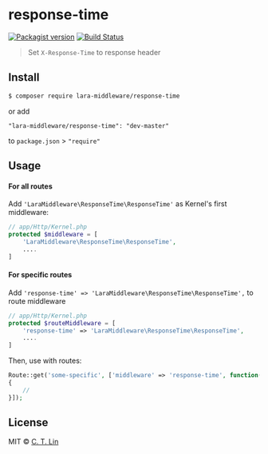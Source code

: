 # response-time
[![Packagist version][packagist-image]][packagist-url]
[![Build Status][travis-image]][travis-url]

> Set `X-Response-Time` to response header

## Install

```sh
$ composer require lara-middleware/response-time
```

or add

`"lara-middleware/response-time": "dev-master"`

to `package.json` > `"require"`

## Usage

#### For all routes

Add `'LaraMiddleware\ResponseTime\ResponseTime'` as Kernel's first middleware:

```php
// app/Http/Kernel.php
protected $middleware = [
	'LaraMiddleware\ResponseTime\ResponseTime',
	....
]
```

#### For specific routes

Add `'response-time' => 'LaraMiddleware\ResponseTime\ResponseTime',` to route middleware

```php
// app/Http/Kernel.php
protected $routeMiddleware = [
	'response-time' => 'LaraMiddleware\ResponseTime\ResponseTime',
	....
]
```

Then, use with routes:

```php
Route::get('some-specific', ['middleware' => 'response-time', function()
{
    //
}]);
```

## License
MIT © [C. T. Lin](https://github.com/chentsulin)

[packagist-image]: https://img.shields.io/packagist/v/lara-middleware/response-time.svg?style=flat-square
[packagist-url]: https://packagist.org/packages/lara-middleware/response-time
[travis-image]: https://travis-ci.org/lara-middleware/response-time.svg
[travis-url]: https://travis-ci.org/lara-middleware/response-time
